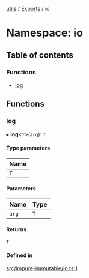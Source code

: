 [utils](../README.md) / [Exports](../modules.md) / io

# Namespace: io

## Table of contents

### Functions

- [log](io.md#log)

## Functions

### log

▸ **log**<`T`\>(`arg`): `T`

#### Type parameters

| Name |
| :------ |
| `T` |

#### Parameters

| Name | Type |
| :------ | :------ |
| `arg` | `T` |

#### Returns

`T`

#### Defined in

[src/impure-immutable/io.ts:1](https://github.com/alpinisme/utils/blob/c0860b6/src/impure-immutable/io.ts#L1)
